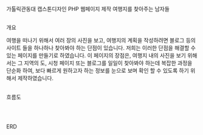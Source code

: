가톨릭관동대 캡스톤디자인 PHP 웹페이지 제작
여행지를 찾아주는 남자들
##

개요 

여행을 떠나기 위해서 여러 장의 사진을 보고,
여행지의 계획을 작성하려면 블로그 등의 사이트 들을 하나하나 찾아봐야 하는 단점이 있습니다. 
저희는 이러한 단점을 해결할 수 있는 페이지를 만들기로 하였습니다. 
이 페이지의 장점은, 여행지 내의 사진을 보기 위해서는 그 지역의 도, 시청 페이지 또는 블로그를 일일이 찾아봐야 하는데 
복잡한 과정을 단순화 하여, 보다 빠르게 원하고자 하는 정보를 눈으로 보며 확인 할 수 있도록 하기 위해서 제작하였습니다.

##
흐름도
<p align="left">
  <img alt="" src="https://github.com/user-attachments/assets/79e39d15-8dae-4801-ab79-0daf87283e17"/>
  <img alt="" src="https://github.com/user-attachments/assets/79e39d15-8dae-4801-ab79-0daf87283e17"/>
  <img alt="" src="https://github.com/user-attachments/assets/79e39d15-8dae-4801-ab79-0daf87283e17"/>
</p>

##
ERD
<p align="left">
  <img alt="" src="" />
</p>
